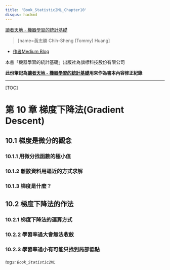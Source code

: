 ```yaml
---
title: 'Book_Statistic2ML_Chapter10'
disqus: hackmd
---
```

[讀者天地 - 機器學習的統計基礎](https://hackmd.io/@TommyHuang/book_statistics2ML)
> [name=黃志勝 Chih-Sheng (Tommy) Huang]
* [作者Medium Blog](https://chih-sheng-huang821.medium.com/)

本書「機器學習的統計基礎」出版社為旗標科技股份有限公司

**此份筆記為[讀者天地 - 機器學習的統計基礎](https://hackmd.io/@TommyHuang/book_statistics2ML)用來作為書本內容修正紀錄**

---
[TOC]
# 第 10 章 梯度下降法(Gradient Descent)
## 10.1 梯度是微分的觀念
### 10.1.1 用微分找函數的極小值
### 10.1.2 離散資料用逼近的方式求解
### 10.1.3 梯度是什麼？
## 10.2 梯度下降法的作法
### 10.2.1 梯度下降法的運算方式
### 10.2.2 學習率過大會無法收斂
### 10.2.3 學習率過小有可能只找到局部低點 



###### tags: `Book_Statistic2ML`
